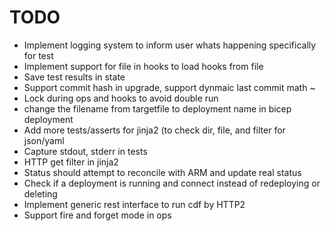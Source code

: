 
# TODO

* Implement logging system to inform user whats happening specifically for test
* Implement support for file in hooks to load hooks from file
* Save test results in state
* Support commit hash in upgrade, support dynmaic last commit math ~
* Lock during ops and hooks to avoid double run
* change the filename from targetfile to deployment name in bicep deployment
* Add more tests/asserts for jinja2 (to check dir, file, and filter for json/yaml
* Capture stdout, stderr in tests
* HTTP get filter in jinja2
* Status should attempt to reconcile with ARM and update real status
* Check if a deployment is running and connect instead of redeploying or deleting
* Implement generic rest interface to run cdf by HTTP2
* Support fire and forget mode in ops